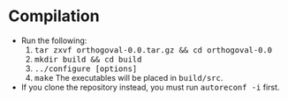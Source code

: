 # Compilation

- Run the following:
  1. <tt>tar zxvf orthogoval-0.0.tar.gz && cd orthogoval-0.0</tt>
  2. <tt>mkdir build && cd build</tt>
  3. <tt>../configure [options]</tt>
  4. <tt>make</tt>
  The executables will be placed in <tt>build/src</tt>.
- If you clone the repository instead, you must run <tt>autoreconf -i</tt> first.
